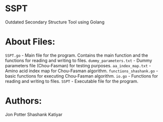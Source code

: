 # SSPT
Outdated Secondary Structure Tool using Golang

# About Files:
`SSPT.go` - Main file for the program. Contains the main function and the functions for reading and writing to files.
`dummy_parameters.txt` - Dummy parameters file (Chou-Fasman) for testing purposes.
`aa_index_map.txt` - Amino acid index map for Chou-Fasman algorithm.
`functions_shashank.go` - basic functions for executing Chou-Fasman algorithm.
`io.go` - Functions for reading and writing to files.
`SSPT` - Executable file for the program.

# Authors:
Jon Potter
Shashank Katiyar